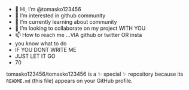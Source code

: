 - 👋 Hi, I’m @tomasko123456
- 👀 I’m interested in github community 
- 🌱 I’m currently learning about community
- 💞️ I’m looking to collaborate on my project WITH YOU 
- 📫 How to reach me ...VIA github or twitter OR insta
- you know what to do
- IF YOU DONT WRITE ME
- JUST LET IT GO
- 70

tomasko123456/tomasko123456 is a ✨ special ✨ repository because its `README.md` (this file) appears on your GitHub profile.

